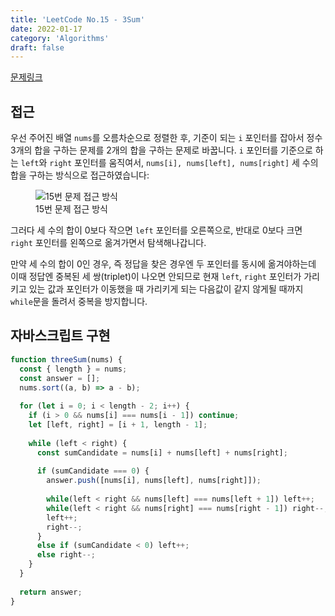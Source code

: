 ```yaml
---
title: 'LeetCode No.15 - 3Sum'
date: 2022-01-17
category: 'Algorithms'
draft: false
---
```


[문제링크](https://leetcode.com/problems/3sum/)

## 접근

우선 주어진 배열 `nums`를 오름차순으로 정렬한 후, 기준이 되는 `i` 포인터를 잡아서 정수 3개의 합을 구하는 문제를 2개의 합을 구하는 문제로 바꿉니다. `i` 포인터를 기준으로 하는 `left`와 `right` 포인터를 움직여서, `nums[i], nums[left], nums[right]` 세 수의 합을 구하는 방식으로 접근하였습니다:

<figure>
    <img src="https://cdn.jsdelivr.net/gh/jaehyeon48/jaehyeon48.github.io@master/assets/images/algorithms/leetcode/15/approach.png" alt="15번 문제 접근 방식" />
    <figcaption>15번 문제 접근 방식</figcaption>
</figure>

그러다 세 수의 합이 0보다 작으면 `left` 포인터를 오른쪽으로, 반대로 0보다 크면 `right` 포인터를 왼쪽으로 옮겨가면서 탐색해나갑니다.

만약 세 수의 합이 0인 경우, 즉 정답을 찾은 경우엔 두 포인터를 동시에 옮겨야하는데 이때 정답엔 중복된 세 쌍(triplet)이 나오면 안되므로 현재 `left`, `right` 포인터가 가리키고 있는 값과 포인터가 이동했을 때 가리키게 되는 다음값이 같지 않게될 때까지 `while`문을 돌려서 중복을 방지합니다.

## 자바스크립트 구현

```js
function threeSum(nums) {
  const { length } = nums;
  const answer = [];
  nums.sort((a, b) => a - b);
  
  for (let i = 0; i < length - 2; i++) {
    if (i > 0 && nums[i] === nums[i - 1]) continue;  
    let [left, right] = [i + 1, length - 1];
    
    while (left < right) {
      const sumCandidate = nums[i] + nums[left] + nums[right];
      
      if (sumCandidate === 0) {
        answer.push([nums[i], nums[left], nums[right]]);
        
        while(left < right && nums[left] === nums[left + 1]) left++;
        while(left < right && nums[right] === nums[right - 1]) right--;
        left++;
        right--;
      } 
      else if (sumCandidate < 0) left++;
      else right--;
    }
  }
  
  return answer;
}
```

